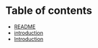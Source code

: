 # Table of contents

* [README](README.md)
* [introduction](introduction.md)
* [Introduction](introduction-1.md)

